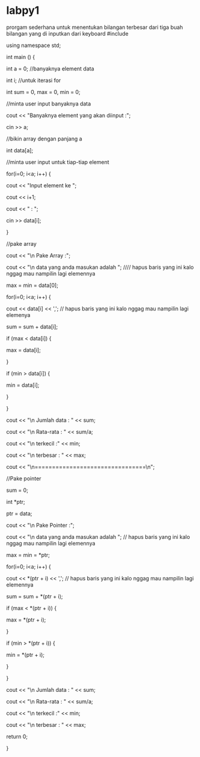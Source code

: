 # labpy1
 prorgam sederhana untuk menentukan bilangan terbesar dari tiga buah bilangan yang di inputkan dari keyboard
#include <iostream>

using namespace std;

 

int main () {

int a = 0; //banyaknya element data

int i; //untuk iterasi for

int sum = 0, max = 0, min = 0;

 

//minta user input banyaknya data

cout << "Banyaknya element yang akan diinput :";

cin >> a;

 

//bikin array dengan panjang a

int data[a];

 

//minta user input untuk tiap-tiap element

for(i=0; i<a; i++) {

cout << "Input element ke ";

cout << i+1;

cout << " : ";

cin >> data[i];

}

//pake array

cout << "\n Pake Array :";

cout << "\n data yang anda masukan adalah "; //// hapus baris yang ini kalo nggag mau nampilin lagi elemennya

max = min = data[0];

for(i=0; i<a; i++) {

cout << data[i] << ','; // hapus baris yang ini kalo nggag mau nampilin lagi elemenya

sum = sum + data[i];

if (max < data[i]) {

max = data[i];

}

if (min > data[i]) {

min = data[i];

}

}

cout << "\n Jumlah data : " << sum;

cout << "\n Rata-rata : " << sum/a;

cout << "\n terkecil :" << min;

cout << "\n terbesar : " << max;

cout << "\n================================\n";

 

//Pake pointer

sum = 0;

int *ptr;

ptr = data;

 

cout << "\n Pake Pointer :";

cout << "\n data yang anda masukan adalah "; // hapus baris yang ini kalo nggag mau nampilin lagi elemennya

max = min = *ptr;

for(i=0; i<a; i++) {

cout << *(ptr + i) << ','; // hapus baris yang ini kalo nggag mau nampilin lagi elemennya

 

sum = sum + *(ptr + i);

if (max < *(ptr + i)) {

max = *(ptr + i);

}

if (min > *(ptr + i)) {

min = *(ptr + i);

}

}

cout << "\n Jumlah data : " << sum;

cout << "\n Rata-rata : " << sum/a;

cout << "\n terkecil :" << min;

cout << "\n terbesar : " << max;

return 0;

}
